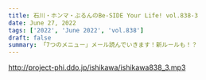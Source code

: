 ```yaml
---
title: 石川・ホンマ・ぶるんのBe-SIDE Your Life! vol.838-3
date: June 27, 2022
tags: ['2022', 'June 2022', 'vol.838']
draft: false
summary: 「7つのメニュー」メール読んでいきます！新ルールも！？
---
```


http://project-phi.ddo.jp/ishikawa/ishikawa838_3.mp3